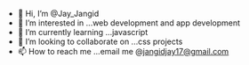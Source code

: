 - 👋 Hi, I’m @Jay_Jangid
- 👀 I’m interested in ...web development and app development 
- 🌱 I’m currently learning ...javascript
- 💞️ I’m looking to collaborate on ...css projects
- 📫 How to reach me ...email me @jangidjay17@gmail.com

<!---
jangidjay17/jangidjay17 is a ✨ special ✨ repository because its `README.md` (this file) appears on your GitHub profile.
You can click the Preview link to take a look at your changes.
--->
